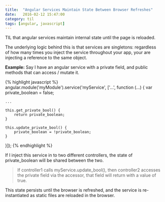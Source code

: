 ```yaml
---
title:  "Angular Services Maintain State Between Browser Refreshes"
date:   2016-02-12 15:47:00
category: til
tags: [angular, javascript]
---
```


TIL that angular services maintain internal state until the page is reloaded.

The underlying logic behind this is that services are singletons: regardless of how many times you inject the service throughout your app, your are injecting a reference to the same object.

__Example:__ Say I have an angular service with a private field, and public methods that can access / mutate it.

{% highlight javascript %}
angular.module('myModule').service('myService', ['...', function (...) {
	var private_boolean = false;

	...

	this.get_private_bool() {
		return private_boolean;
	}

	this.update_private_bool() {
		private_boolean = !private_boolean;
	}


}]);
{% endhighlight %}

If I inject this service in to two different controllers, the state of private_boolean will be shared between the two.

> If controller1 calls myService.update_bool(), then controller2 accesses the private field via the accessor, that field will return with a value of true.

This state persists until the browser is refreshed, and the service is re-instantiated as static files are reloaded in the browser.
